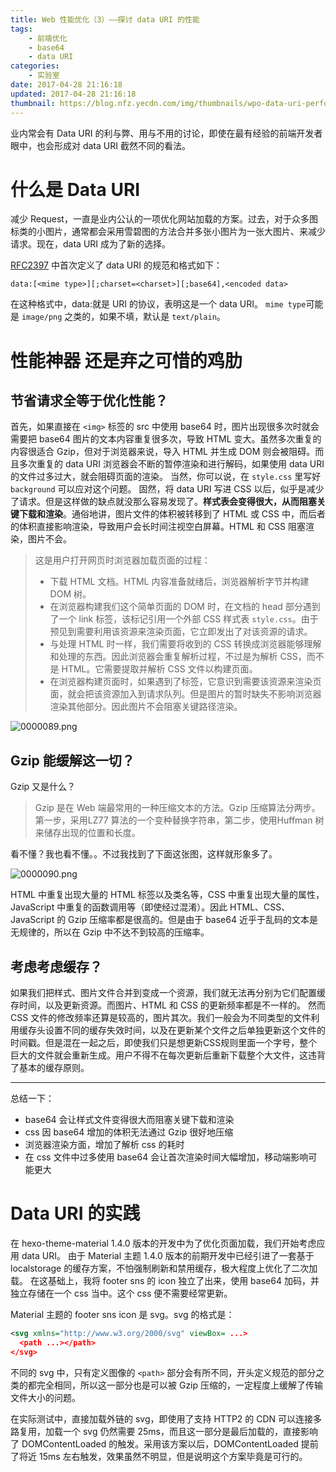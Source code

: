 ```yaml
---
title: Web 性能优化（3）——探讨 data URI 的性能
tags:
    - 前端优化
    - base64
    - data URI
categories:
    - 实验室
date: 2017-04-28 21:16:18
updated: 2017-04-28 21:16:18
thumbnail: https://blog.nfz.yecdn.com/img/thumbnails/wpo-data-uri-performance.png!blogth
---
```


业内常会有 Data URI 的利与弊、用与不用的讨论，即使在最有经验的前端开发者眼中，也会形成对 data URI 截然不同的看法。

<!-- more -->

# 什么是 Data URI

减少 Request，一直是业内公认的一项优化网站加载的方案。过去，对于众多图标类的小图片，通常都会采用雪碧图的方法合并多张小图片为一张大图片、来减少请求。现在，data URI 成为了新的选择。

[RFC2397](https://tools.ietf.org/html/rfc2397) 中首次定义了 data URI 的规范和格式如下：

```
data:[<mime type>][;charset=<charset>][;base64],<encoded data>
```

在这种格式中，data:就是 URI 的协议，表明这是一个 data URI。
`mime type`可能是 `image/png` 之类的，如果不填，默认是 `text/plain`。

# 性能神器 还是弃之可惜的鸡肋

## 节省请求全等于优化性能？

首先，如果直接在 `<img>` 标签的 src 中使用 base64 时，图片出现很多次时就会需要把 base64 图片的文本内容重复很多次，导致 HTML 变大。虽然多次重复的内容很适合 Gzip，但对于浏览器来说，导入 HTML 并生成 DOM 则会被阻碍。而且多次重复的 data URI 浏览器会不断的暂停渲染和进行解码，如果使用 data URI 的文件过多过大，就会阻碍页面的渲染。
当然，你可以说，在 `style.css` 里写好 `background` 可以应对这个问题。
固然，将 data URI 写进 CSS 以后，似乎是减少了请求。但是这样做的缺点就没那么容易发现了。**样式表会变得很大，从而阻塞关键下载和渲染**。通俗地讲，图片文件的体积被转移到了 HTML 或 CSS 中，而后者的体积直接影响渲染，导致用户会长时间注视空白屏幕。HTML 和 CSS 阻塞渲染，图片不会。

> 这是用户打开网页时浏览器加载页面的过程：
> - 下载 HTML 文档。HTML 内容准备就绪后，浏览器解析字节并构建 DOM 树。
> - 在浏览器构建我们这个简单页面的 DOM 时，在文档的 head 部分遇到了一个 link 标签，该标记引用一个外部 CSS 样式表 `style.css`。由于预见到需要利用该资源来渲染页面，它立即发出了对该资源的请求。
> - 与处理 HTML 时一样，我们需要将收到的 CSS 转换成浏览器能够理解和处理的东西。因此浏览器会重复解析过程，不过是为解析 CSS，而不是 HTML。它需要提取并解析 CSS 文件以构建页面。
> - 在浏览器构建页面时，如果遇到了<img>标签，它意识到需要该资源来渲染页面，就会把该资源加入到请求队列。但是图片的暂时缺失不影响浏览器渲染其他部分。因此图片不会阻塞关键路径渲染。

![0000089.png](https://img1.nfz.yecdn.com/0000089.png)

## Gzip 能缓解这一切？

Gzip 又是什么？

> Gzip 是在 Web 端最常用的一种压缩文本的方法。Gzip 压缩算法分两步。第一步，采用LZ77 算法的一个变种替换字符串，第二步，使用Huffman 树来储存出现的位置和长度。

看不懂？我也看不懂。。不过我找到了下面这张图，这样就形象多了。

![0000090.png](https://img1.nfz.yecdn.com/0000090.png)

HTML 中重复出现大量的 HTML 标签以及类名等，CSS 中重复出现大量的属性，JavaScript 中重复的函数调用等（即使经过混淆）。因此 HTML、CSS、JavaScript 的 Gzip 压缩率都是很高的。但是由于 base64 近乎于乱码的文本是无规律的，所以在 Gzip 中不达不到较高的压缩率。

## 考虑考虑缓存？

如果我们把样式、图片文件合并到变成一个资源，我们就无法再分别为它们配置缓存时间，以及更新资源。而图片、HTML 和 CSS 的更新频率都是不一样的。
然而 CSS 文件的修改频率还算是较高的，图片其次。我们一般会为不同类型的文件利用缓存头设置不同的缓存失效时间，以及在更新某个文件之后单独更新这个文件的时间戳。但是混在一起之后，即使我们只是想更新CSS规则里面一个字号，整个巨大的文件就会重新生成。用户不得不在每次更新后重新下载整个大文件，这违背了基本的缓存原则。

-----

总结一下：

- base64 会让样式文件变得很大而阻塞关键下载和渲染
- css 因 base64 增加的体积无法通过 Gzip 很好地压缩
- 浏览器渲染方面，增加了解析 css 的耗时
- 在 css 文件中过多使用 base64 会让首次渲染时间大幅增加，移动端影响可能更大

# Data URI 的实践

在 hexo-theme-material 1.4.0 版本的开发中为了优化页面加载，我们开始考虑应用 data URI。
由于 Material 主题 1.4.0 版本的前期开发中已经引进了一套基于 localstorage 的缓存方案，不怕强制刷新和禁用缓存，极大程度上优化了二次加载。
在这基础上，我将 footer sns 的 icon 独立了出来，使用 base64 加码，并独立存储在一个 css 当中。这个 css 便不需要经常更新。

Material 主题的 footer sns icon 是 svg。svg 的格式是：

```svg
<svg xmlns="http://www.w3.org/2000/svg" viewBox= ...>
  <path ...></path>
</svg>
```

不同的 svg 中，只有定义图像的 `<path>` 部分会有所不同，开头定义规范的部分之类的都完全相同，所以这一部分也是可以被 Gzip 压缩的，一定程度上缓解了传输文件大小的问题。

在实际测试中，直接加载外链的 svg，即使用了支持 HTTP2 的 CDN 可以连接多路复用，加载一个 svg 仍然需要 25ms，而且这一部分是最后加载的，直接影响了 DOMContentLoaded 的触发。采用该方案以后，DOMContentLoaded 提前了将近 15ms 左右触发，效果虽然不明显，但是说明这个方案毕竟是可行的。
